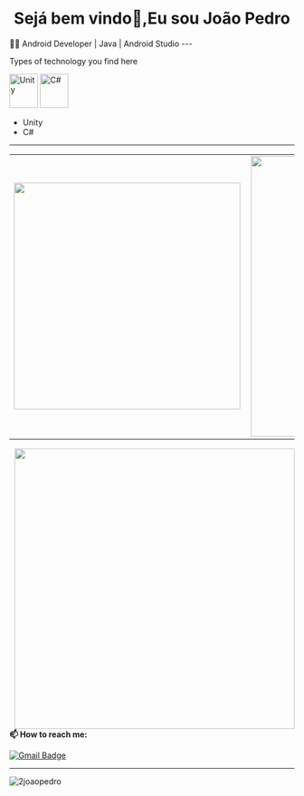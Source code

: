 <!-- BEGIN -->

<h1 align="center">Sejá bem vindo👋,Eu sou João Pedro</h1>
👨‍💻 Android Developer | Java | Android Studio  
---
  
  
Types of technology you find here
<p align="left">
  <img src="https://cdn.jsdelivr.net/gh/devicons/devicon/icons/unity/unity-original.svg" alt="Unity" width="50" height="60"/></svg>
  <img src="https://cdn.jsdelivr.net/gh/devicons/devicon/icons/csharp/csharp-original.svg" alt="C#" width="50" height="60"/></svg>
</p>

- Unity
- C#
---

<center>
  <table>
    <tr>
      <td><img width="400px" align="left" src="https://github-readme-stats.vercel.app/api/top-langs/?username=2joaopedro&hide=html&layout=compact&theme=radical" /></td>
      <td><img width="495px" align="left" src="https://github-readme-stats.vercel.app/api?username=2joaopedro&theme=radical&show_icons=true"/></td>
    </tr>   
  </table>
</center>
 <td><img width="495px" align="right" src=https://cdn.discordapp.com/attachments/653002831170895874/901614843407265812/7d99e305758e0b93632128b945c0f4c2.gif

---

**📫 How to reach me:**
  
[![Gmail Badge](https://img.shields.io/badge/-joao.pedro.franchini.4@gmail.com-0f3d8c?style=flat-square&logo=Gmail&logoColor=white&link=mailto:joao.pedro.franchini.4@gmail.com)](mailto:joao.pedro.franchini.4@gmail.com)
 

---
<p align="left"> <img src="https://komarev.com/ghpvc/?username=2joaopedro" alt="2joaopedro" /> </p>

<!-- END-->
